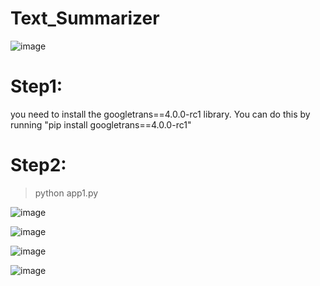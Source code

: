 # Text_Summarizer
![image](https://github.com/Ganga-0410/Text_Summarizer/assets/111183680/3597031c-2eab-4907-9f4d-e8946745a206)
# Step1: 
you need to install the googletrans==4.0.0-rc1 library. You can do this by running "pip install googletrans==4.0.0-rc1"

# Step2:
> python app1.py

![image](https://github.com/Ganga-0410/Text_Summarizer/assets/111183680/954d1e70-e7b6-4d78-8828-d7e2ce3c947d)

![image](https://github.com/Ganga-0410/Text_Summarizer/assets/111183680/09e3cc2f-784b-4616-b4da-7eaf7a845323)

![image](https://github.com/Ganga-0410/Text_Summarizer/assets/111183680/08a22192-e0b6-46b1-925e-148bbc9671f5)

![image](https://github.com/Ganga-0410/Text_Summarizer/assets/111183680/871d874d-2480-4672-9a23-1e1eba865917)
